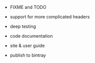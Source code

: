 
- FIXME and TODO
- support for more complicated headers

- deep testing
- code documentation
- site & user guide
- publish to bintray